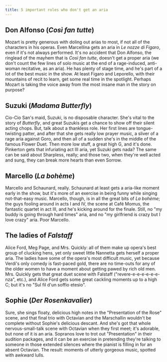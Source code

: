 ```yaml
---
title: 5 important roles who don't get an aria
---
```


## Don Alfonso (*Così fan tutte*)

Mozart is pretty generous with doling out arias to most, if not all of the characters in his operas. Even Marcellina gets an aria in *Le nozze di Figaro*, even if it's not always performed. It's no accident that Don Alfonso, the ringlead of the mayhem that is *Così fan tutte*, doesn't get a proper aria (we don't count the few lines of solo music at the end of a rage-induced, anti-woman recitative, as an aria). He has plenty of stage time, and he's part of a lot of the best music in the show. At least Figaro and Leporello, with their mountains of recit to learn, get some real time in the spotlight. Perhaps Mozart is taking the voice away from the most insane man in the story on purpose?

## Suzuki (*Madama Butterfly*)

Cio-Cio San's maid, Suzuki, is no disposable character. She's vital to the story of *Butterfly*, and great Suzukis get a chance to show off their silent acting chops. But, talk about a thankless role. Her first lines are tongue-twisting patter, and after that she gets really low prayer music, a sliver of a rage aria against Goro, and then all of a sudden she's in the middle of the famous Flower Duet. Then more low stuff, a great high G, and it's done. Pinkerton gets that infuriating act III aria, yet Suzuki gets nada? The same can be said about Sharpless, really; and those two, when they're well acted and sung, they can break more hearts than even Sorrow.

## Marcello (*La bohème*)

Marcello and Schaunard, really. Schaunard at least gets a aria-like moment early in the show, but it's more of an exercise in being funny while singing not-that-easy music. Marcello, though, is in all the great bits of *La bohème*; the guys fooling around in acts I and IV, the scene at Café Momus, the fantastic quartet in act III, and he's kicking around for the finale. Still, no "my buddy is going through hard times" aria, and no "my girlfriend is crazy but I love crazy" aria. Poor Marcello.

## The ladies of *Falstaff*

Alice Ford, Meg Page, and Mrs. Quickly: all of them make up opera's best group of clucking hens, yet only sweet little Nannetta gets herself a proper aria. The ladies have some of the opera's most difficult music, yet because Verdi's only comedy is fast-paced gold, there are no time-outs for any of the older women to have a moment about getting pawed by rich old men. Mrs. Quickly gets that great duet scene with Falstaff ("revere-e-e-e-e-e-e-nza", etc.), and Alice Ford gets some great cackling moments up to a high C; but it's no "Sul fil d'un soffio etesio".

## Sophie (*Der Rosenkavalier*)

Sure, she sings floaty, delicious high notes in the "Presentation of the Rose" scene, and that final trio with Octavian and the Marschallin wouldn't be complete without Sophie's delicious descant. And she's got that whole nervous-small-talk scene with Octavian when they first meet; it's adorable, but none of it is an aria. Sopranos love to trot out "Presentation" in their audition packages, and it can be an exercise in pretending they're talking to someone in those extended silences where the pianist is filling in for an absent Octavian. The result: moments of utterly gorgeous music, spotted with awkward lulls.
